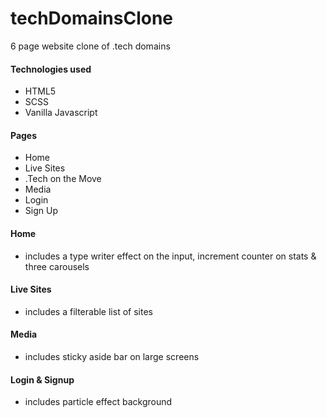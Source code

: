 # techDomainsClone
6 page website clone of .tech domains

#### Technologies used
- HTML5
- SCSS
- Vanilla Javascript

#### Pages
- Home
- Live Sites
- .Tech on the Move
- Media
- Login
- Sign Up

#### Home
- includes a type writer effect on the input, increment counter on stats & three carousels

#### Live Sites
- includes a filterable list of sites

#### Media
- includes sticky aside bar on large screens

#### Login & Signup
- includes particle effect background
